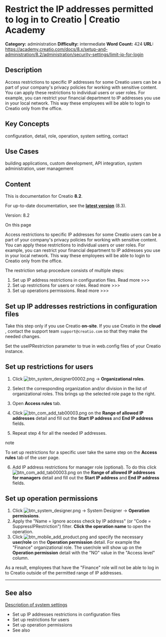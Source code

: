 # Restrict the IP addresses permitted to log in to Creatio | Creatio Academy

**Category:** administration **Difficulty:** intermediate **Word Count:** 424
**URL:**
https://academy.creatio.com/docs/8.x/setup-and-administration/8.2/administration/security-settings/limit-ip-for-login

## Description

Access restrictions to specific IP addresses for some Creatio users can be a
part of your company's privacy policies for working with sensitive content. You
can apply these restrictions to individual users or user roles. For example, you
can restrict your financial department to IP addresses you use in your local
network. This way these employees will be able to login to Creatio only from the
office.

## Key Concepts

configuration, detail, role, operation, system setting, contact

## Use Cases

building applications, custom development, API integration, system
administration, user management

## Content

This is documentation for Creatio **8.2**.

For up-to-date documentation, see the
**[latest version](/docs/8.x/setup-and-administration/administration/security-settings/limit-ip-for-login)**
(8.3).

Version: 8.2

On this page

Access restrictions to specific IP addresses for some Creatio users can be a
part of your company's privacy policies for working with sensitive content. You
can apply these restrictions to individual users or user roles. For example, you
can restrict your financial department to IP addresses you use in your local
network. This way these employees will be able to login to Creatio only from the
office.

The restriction setup procedure consists of multiple steps:

1. Set up IP address restrictions in configuration files. Read more >>>
2. Set up restrictions for users or roles. Read more >>>
3. Set up operations permissions. Read more >>>

## Set up IP addresses restrictions in configuration files​

Take this step only if you use Creatio **on-site**. If you use Creatio in the
**cloud** , contact the support team `support@creatio.com` so that they make the
needed changes.

Set the useIPRestriction parameter to true in web.config files of your Creatio
instance.

## Set up restrictions for users​

1. Click
   ![btn_system_designer00002.png](https://academy.creatio.com/guides/sites/en/files/documentation/user/en/user_access_management/BPMonlineHelp/assigning_roles/btn_system_designer00002.png)
   → **Organizational roles**.

2. Select the corresponding organization and/or division in the list of
   organizational roles. This brings up the selected role page to the right.

3. Open **Access rules** tab.

4. Click
   ![btn_com_add_tab00003.png](https://academy.creatio.com/guides/sites/en/files/documentation/user/en/user_access_management/BPMonlineHelp/assigning_roles/btn_com_add_tab00003.png)
   on the **Range of allowed IP addresses** detail and fill out the **Start IP
   address** and **End IP address** fields.

5. Repeat step 4 for all the needed IP addresses.

note

To set up restrictions for a specific user take the same step on the **Access
rules** tab of the user page.

6. Add IP address restrictions for manager role (optional). To do this click
   ![btn_com_add_tab00003.png](https://academy.creatio.com/guides/sites/en/files/documentation/user/en/user_access_management/BPMonlineHelp/assigning_roles/btn_com_add_tab00003.png)
   on the **Range of allowed IP addresses for managers** detail and fill out the
   **Start IP address** and **End IP address** fields.

## Set up operation permissions​

1. Click
   ![btn_system_designer.png](https://academy.creatio.com/guides/sites/en/files/documentation/user/en/user_access_management/BPMonlineHelp/system_operation_permissions/btn_system_designer.png)
   → System Designer → **Operation permissions**.
2. Apply the "Name = Ignore access check by IP address" (or "Code =
   SuppressIPRestriction") filter. **Click the operation name** to open the
   operation.
3. Click
   ![btn_mobile_add_product.png](https://academy.creatio.com/guides/sites/en/files/documentation/user/en/user_access_management/BPMonlineHelp/system_operation_permissions/btn_mobile_add_product.png)
   and specify the necessary **user/role** on the **Operation permission**
   detail. For example the "Finance" organizational role. The user/role will
   show up on the **Operation permission** detail with the "NO" value in the
   "Access level" column.

As a result, employees that have the "Finance" role will not be able to log in
to Creatio outside of the permitted range of IP addresses.

---

## See also​

[Description of system settings](https://academy.creatio.com/documents?id=1259)

- Set up IP addresses restrictions in configuration files
- Set up restrictions for users
- Set up operation permissions
- See also
